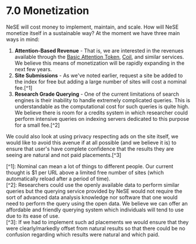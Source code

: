 # 7.0 Monetization

NeSE will cost money to implement, maintain, and scale. How will NeSE monetize itself in a sustainable way? At the moment we have three main ways in mind:

1. **Attention-Based Revenue** - That is, we are interested in the revenues available through the [Basic Attention Token](https://basicattentiontoken.org/), [Coil](https://coil.com), and similar services. We believe this means of monetization will be rapidly expanding in the next few years.
2. **Site Submissions** - As we've noted earlier, request a site be added to the index for free but adding a large number of sites will cost a nominal fee.\[^1\]
3. **Research Grade Querying** - One of the current limitations of search engines is their inability to handle extremely complicated queries. This is understandable as the computational cost for such queries is quite high. We believe there is room for a credits system in which researcher could perform intensive queries on indexing servers dedicated to this purpose for a small fee.\[^2\]

We could also look at using privacy respecting ads on the site itself, we would like to avoid this avenue if at all possible \(and we believe it is\) to ensure that user's have complete confidence that the results they are seeing are natural and not paid placements.\[^3\]

\[^1\]: Nominal can mean a lot of things to different people. Our current thought is $1 per URL above a limited free number of sites \(which automatically reload after a period of time\).  
\[^2\]: Researchers could use the openly available data to perform similar queries but the querying service provided by NeSE would not require the sort of advanced data analysis knowledge nor software that one would need to perform the query using the open data. We believe we can offer an affordable and friendly querying system which individuals will tend to use due to its ease of use.  
\[^3\]: If we had to implement such ad placements we would ensure that they were clearly/markedly offset from natural results so that there could be no confusion regarding which results were natural and which paid.

